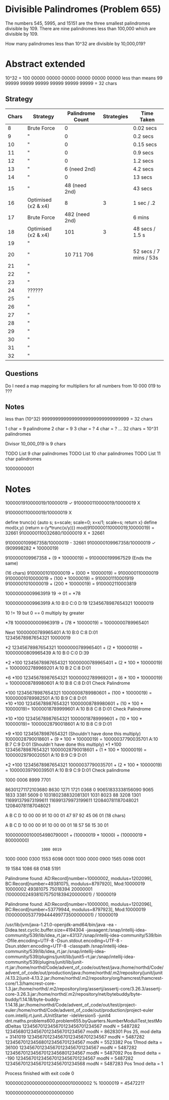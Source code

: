 # Divisible Palindromes (Problem 655)

The numbers 545, 5995, and 15151 are the three smallest palindromes divisible by 109. 
There are nine palindromes less than 100,000 which are divisible by 109.

How many palindromes less than 10^32 are divisible by 10,000,019?

# Abstract extended

10^32 = 100 00000 00000 00000 00000 00000 00000
less than means
99 99999 99999 99999 99999 99999 99999 = 32 chars

## Strategy

| Chars | Strategy            | Palindrome Count | Strategies | Time Taken             |
|-------|---------------------|------------------|------------|------------------------|
| 8     | Brute Force         | 0                |            | 0.02 secs              |
| 9     | "                   | 0                |            | 0.2 secs               |
| 10    | "                   | 0                |            | 0.15 secs              |
| 11    | "                   | 0                |            | 0.9 secs               |
| 12    | "                   | 0                |            | 1.2 secs               |
| 13    | "                   | 6 (need 2nd)     |            | 4.2 secs               |
| 14    | "                   | 0                |            | 13 secs                |
| 15    | "                   | 48 (need 2nd)    |            | 43 secs                |
| 16    | Optimised (x2 & x4) | 8                | 3          | 1 sec / .2             |
| 17    | Brute Force         | 482 (need 2nd)   |            | 6 mins                 |
| 18    | Optimised (x2 & x4) | 101              | 3          | 48 secs / 1.5 s        |
| 19    | "                   |                  |            |                        |
| 20    | "                   | 10 711 706       |            | 52 secs / 7 mins / 53s |
| 21    | "                   |                  |            |                        |
| 22    | "                   |                  |            |                        |
| 23    | "                   |                  |            |                        |
| 24    | ??????              |                  |            |                        |
| 25    | "                   |                  |            |                        |
| 26    | "                   |                  |            |                        |
| 27    | "                   |                  |            |                        |
| 28    | "                   |                  |            |                        |
| 29    | "                   |                  |            |                        |
| 30    | "                   |                  |            |                        |
| 31    | "                   |                  |            |                        |
| 32    | "                   |                  |            |                        |
 
## Questions

Do I need a map mapping for multipliers for all numbers from 10 000 019 to ???

## Notes

less than (10^32)
99999999999999999999999999999999 = 32 chars

1 char              = 9 palindrome
2 char              = 9
3 char              = ?
4 char              = ?
...
32 chars            = 10^31 palindromes


Divisor
10_000_019 is 9 chars 

TODO List 9 char palindromes
TODO List 10 char palindromes
TODO List 11 char palindromes


10000000001






# Notes

1000001910000019/10000019 ✓
9100000110000019/10000019 X

9100000110000019/10000019 X


define trunc(x)   {auto s; s=scale; scale=0; x=x/1; scale=s; return x}
define mod(x,y)   {return x-(y*trunc(x/y))}
mod(9100000110000019,10000019) = 32661
9100000110032680/10000019 X + 32661

9100000109967358/10000019   - 32661
9100000109967358/10000019 ✓ (909998282 * 10000019)

9100000109967358 + (9 * 10000019) = 9100000199967529  (Ends the same)

(16 chars)
91000001010000019 + (000 * 10000019) = 9100000110000019
91000001010000019 + (100 * 10000019) = 9100001110001919
91000001010000019 + (200 * 10000019) = 9100002110003819

10000000009963919
19 -> 01 = *78

10000000009963919  A:10 B:0 C:0 D:19 
12345678987654321
         10000019

10 != 19 but 0 == 0
multiply by greater

*78
10000000009963919 + (78 * 10000019) = 10000000789965401


Next
10000000789965401 A:10 B:0 C:8 D:01   
12345678987654321
         10000019 

*2                                   12345678987654321
10000000789965401 + (2 * 10000019) = 10000000809965439  A:10 B:0 C:0 D:39 

*2 *100                                    12345678987654321
10000000789965401 + (2 * 100 * 10000019) = 10000002789969201  A:10 B:2 C:8 D:01 

*6 *100                                    12345678987654321
10000002789969201 + (6 * 100 * 10000019) = 10000008789980601  A:10 B:8 C:8 D:01     Check Palindrome

*100                                       12345678987654321
10000008789980601 + (100 * 10000019)     = 10000009789982501  A:10 B:9 C:8 D:01     
*10 *100                                   12345678987654321
10000008789980601 + (10 * 100 * 10000019)= 10000018789999601  A:10 B:8 C:8 D:01     Check Palindrome

*10 *100                                   12345678987654321
10000018789999601 + (10 * 100 * 10000019)= 10000028790018601  A:10 B:8 C:9 D:01     

*9 *100                                    12345678987654321 (Shouldn't have done this multiply)
10000028790018601 + (9 * 100 * 10000019) = 10000037790035701  A:10 B:7 C:9 D:01 (Shouldn't have done this multiply)
*1 *100                                    12345678987654321
10000028790018601 + (1 * 100 * 10000019) = 10000029790020501  A:10 B:9 C:9 D:01

*2 *100                                    12345678987654321
10000037790035701 + (2 * 100 * 10000019) = 10000039790039501  A:10 B:9 C:9 D:01     Check palindrome     


1000 0006 8999 7701

86301271172103680   8630 1271 1721 0368 0
90651833338156090   9065 1833 3381 5609 0
103180238832081301  1031 8023 88 3208 1301
116991379973199611  116991379973199611
120840781187048021  120840781187048021



A        B       C        D 
               10 00 00 91
10 00 01 47 97 92 45 06 01   (18 chars)

A        B        C        D
                  10 00 00 91
10 00 00 01 18 57 56 15 30 01


100000000100054980790001 + (10000019 * 10000) + (10000019 * 80000000)

                    1000 0019
1000 0000 0300 1553 6098 0001
1000 0000 0900 1565 0098 0001

19 1584 1086 68 0148 5191



Palindrome found: AD:Record[number=10000002, modulus=1202099], BC:Record[number=49381075, modulus=8797920], Mod:10000019
10000002 49381075 75018394 20000001
(10000002493810757501839420000001) / 10000019

Palindrome found: AD:Record[number=10000000, modulus=1202096], BC:Record[number=53779944, modulus=8797923], Mod:10000019
(10000000537799444499773500000001) / 10000019




/usr/lib/jvm/java-1.21.0-openjdk-amd64/bin/java -ea -Didea.test.cyclic.buffer.size=4194304 -javaagent:/snap/intellij-idea-community/539/lib/idea_rt.jar=43137:/snap/intellij-idea-community/539/bin -Dfile.encoding=UTF-8 -Dsun.stdout.encoding=UTF-8 -Dsun.stderr.encoding=UTF-8 -classpath /snap/intellij-idea-community/539/lib/idea_rt.jar:/snap/intellij-idea-community/539/plugins/junit/lib/junit5-rt.jar:/snap/intellij-idea-community/539/plugins/junit/lib/junit-rt.jar:/home/northd/Code/advent_of_code/out/test/java:/home/northd/Code/advent_of_code/out/production/java:/home/northd/.m2/repository/junit/junit/4.13.2/junit-4.13.2.jar:/home/northd/.m2/repository/org/hamcrest/hamcrest-core/1.3/hamcrest-core-1.3.jar:/home/northd/.m2/repository/org/assertj/assertj-core/3.26.3/assertj-core-3.26.3.jar:/home/northd/.m2/repository/net/bytebuddy/byte-buddy/1.14.18/byte-buddy-1.14.18.jar:/home/northd/Code/advent_of_code/out/test/project-euler:/home/northd/Code/advent_of_code/out/production/project-euler com.intellij.rt.junit.JUnitStarter -ideVersion5 -junit4 dnt.maths.problems600.problem655.byQuarters.NumberModuliTest,testModDeltas
1234567012345670123456701234567 modN = 5487282
1234568012345670123456701234567 modN = 8628301
Pos 25, mod delta = 3141019
1234567012345670123456701234567 modN = 5487282
1234567012345680123456701234567 modN = 5523382
Pos 17mod delta = 36100
1234567012345670123456701234567 modN = 5487282
1234567012345670123456801234567 modN = 5487092
Pos 8mod delta = -190
1234567012345670123456701234567 modN = 5487282
1234567012345670123456701234568 modN = 5487283
Pos 1mod delta = 1

Process finished with exit code 0



10000002000000000000000010000002 % 10000019 = 4547221?

1000000000000000000000000